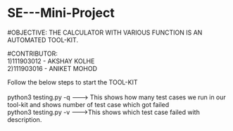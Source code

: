 # SE---Mini-Project

#OBJECTIVE:
  THE CALCULATOR WITH VARIOUS FUNCTION IS AN AUTOMATED TOOL-KIT.
 
 
 #CONTRIBUTOR:
 <br>
 1)111903012 - AKSHAY KOLHE
<br>
 2)111903016 - ANIKET MOHOD


Follow the below steps to start the TOOL-KIT
<br>
<br>
python3 testing.py -q  ---> This shows how many test cases we run in our tool-kit and shows number of test case which got failed
<br>
python3 testing.py -v  --->This shows which test case failed with description.
